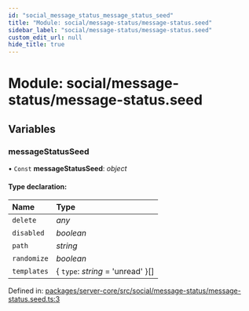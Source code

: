 ```yaml
---
id: "social_message_status_message_status_seed"
title: "Module: social/message-status/message-status.seed"
sidebar_label: "social/message-status/message-status.seed"
custom_edit_url: null
hide_title: true
---
```


# Module: social/message-status/message-status.seed

## Variables

### messageStatusSeed

• `Const` **messageStatusSeed**: *object*

#### Type declaration:

Name | Type |
:------ | :------ |
`delete` | *any* |
`disabled` | *boolean* |
`path` | *string* |
`randomize` | *boolean* |
`templates` | { `type`: *string* = 'unread' }[] |

Defined in: [packages/server-core/src/social/message-status/message-status.seed.ts:3](https://github.com/xr3ngine/xr3ngine/blob/65dfcf39a/packages/server-core/src/social/message-status/message-status.seed.ts#L3)
